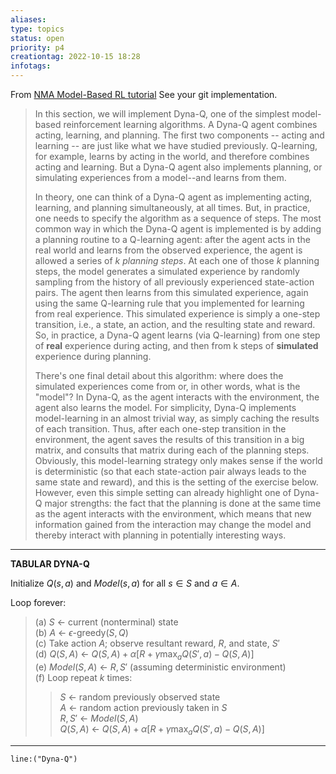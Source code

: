 ```yaml
---
aliases:
type: topics
status: open
priority: p4
creationtag: 2022-10-15 18:28
infotags:
---
```

From [NMA Model-Based RL tutorial](https://compneuro.neuromatch.io/tutorials/W3D4_ReinforcementLearning/student/W3D4_Tutorial4.html)
See your git implementation.

  

> In this section, we will implement Dyna-Q, one of the simplest model-based reinforcement learning algorithms. A Dyna-Q agent combines acting, learning, and planning. The first two components -- acting and learning -- are just like what we have studied previously. Q-learning, for example, learns by acting in the world, and therefore combines acting and learning. But a Dyna-Q agent also implements planning, or simulating experiences from a model--and learns from them.
> 
> In theory, one can think of a Dyna-Q agent as implementing acting, learning, and planning simultaneously, at all times. But, in practice, one needs to specify the algorithm as a sequence of steps. The most common way in which the Dyna-Q agent is implemented is by adding a planning routine to a Q-learning agent: after the agent acts in the real world and learns from the observed experience, the agent is allowed a series of $k$ *planning steps*. At each one of those $k$ planning steps, the model generates a simulated experience by randomly sampling from the history of all previously experienced state-action pairs. The agent then learns from this simulated experience, again using the same Q-learning rule that you implemented for learning from real experience. This simulated experience is simply a one-step transition, i.e., a state, an action, and the resulting state and reward. So, in practice, a Dyna-Q agent learns (via Q-learning) from one step of **real** experience during acting, and then from k steps of **simulated** experience during planning. 
> 
> There's one final detail about this algorithm: where does the simulated experiences come from or, in other words, what is the "model"? In Dyna-Q, as the agent interacts with the environment, the agent also learns the model. For simplicity, Dyna-Q implements model-learning in an almost trivial way, as simply caching the results of each transition. Thus, after each one-step transition in the environment, the agent saves the results of this transition in a big matrix, and consults that matrix during each of the planning steps. Obviously, this model-learning strategy only makes sense if the world is deterministic (so that each state-action pair always leads to the same state and reward), and this is the setting of the exercise below. However, even this simple setting can already highlight one of Dyna-Q major strengths: the fact that the planning is done at the same time as the agent interacts with the environment, which means that new information gained from the interaction may change the model and thereby interact with planning in potentially interesting ways.

---
**TABULAR DYNA-Q**

Initialize $Q(s,a)$ and $Model(s,a)$ for all $s \in S$ and $a \in A$.

Loop forever:

> (a) $S$ &larr; current (nonterminal) state <br>
> (b) $A$ &larr; $\epsilon$-greedy$(S,Q)$ <br>
> (c) Take action $A$; observe resultant reward, $R$, and state, $S'$ <br>
> (d) $Q(S,A)$ &larr; $Q(S,A) + \alpha \left[R + \gamma \max_{a} Q(S',a) - Q(S,A)\right]$ <br>
> (e) $Model(S,A)$ &larr; $R,S'$ (assuming deterministic environment) <br>
> (f) Loop repeat $k$ times: <br>
>> $S$ &larr; random previously observed state <br>
>> $A$ &larr; random action previously taken in $S$ <br>
>> $R,S'$ &larr; $Model(S,A)$ <br>
>> $Q(S,A)$ &larr; $Q(S,A) + \alpha \left[R + \gamma \max_{a} Q(S',a) - Q(S,A)\right]$ <br>


---

```query 
line:("Dyna-Q")
```